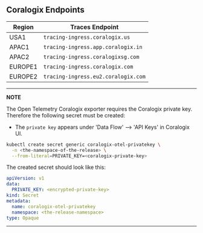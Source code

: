 ## Coralogix Endpoints

| Region  | Traces Endpoint
|---------|------------------------------------------|
| USA1	  | `tracing-ingress.coralogix.us`           |
| APAC1   | `tracing-ingress.app.coralogix.in`       |
| APAC2   | `tracing-ingress.coralogixsg.com`        |
| EUROPE1 | `tracing-ingress.coralogix.com`          |
| EUROPE2 | `tracing-ingress.eu2.coralogix.com`      |

---
**NOTE**

The Open Telemetry Coralogix exporter requires the Coralogix private key. Therefore the following secret must be created: 

* The `private key` appears under 'Data Flow' --> 'API Keys' in Coralogix UI.

```bash
kubectl create secret generic coralogix-otel-privatekey \
  -n <the-namespace-of-the-release> \
  --from-literal=PRIVATE_KEY=<coralogix-private-key>
```

The created secret should look like this:
```yaml
apiVersion: v1
data:
  PRIVATE_KEY: <encrypted-private-key>
kind: Secret
metadata:
  name: coralogix-otel-privatekey
  namespace: <the-release-namespace>
type: Opaque
```

---